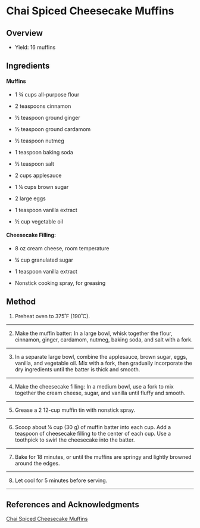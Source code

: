 # Chai Spiced Cheesecake Muffins

## Overview

- Yield: 16 muffins

## Ingredients

#### Muffins

- 1 ¾ cups all-purpose flour

- 2 teaspoons cinnamon

- ½ teaspoon ground ginger

- ½ teaspoon ground cardamom

- ½ teaspoon nutmeg

- 1 teaspoon baking soda

- ½ teaspoon salt

- 2 cups applesauce

- 1 ¼ cups brown sugar

- 2 large eggs

- 1 teaspoon vanilla extract

- ½ cup vegetable oil

#### Cheesecake Filling:

- 8 oz cream cheese, room temperature

- ¼ cup granulated sugar

- 1 teaspoon vanilla extract

- Nonstick cooking spray, for greasing

## Method

1. Preheat oven to 375˚F (190˚C).
---
2. Make the muffin batter: In a large bowl, whisk together the flour, cinnamon, ginger, cardamom, nutmeg, baking soda, and salt with a fork.
---
3. In a separate large bowl, combine the applesauce, brown sugar, eggs, vanilla, and vegetable oil. Mix with a fork, then gradually incorporate the dry ingredients until the batter is thick and smooth.
---
4. Make the cheesecake filling: In a medium bowl, use a fork to mix together the cream cheese, sugar, and vanilla until fluffy and smooth.
---
5. Grease a 2 12-cup muffin tin with nonstick spray.
---
6. Scoop about ¼ cup (30 g) of muffin batter into each cup. Add a teaspoon of cheesecake filling to the center of each cup. Use a toothpick to swirl the cheesecake into the batter.
---
7. Bake for 18 minutes, or until the muffins are springy and lightly browned around the edges.
---
8. Let cool for 5 minutes before serving.
---

## References and Acknowledgments

[Chai Spiced Cheesecake Muffins](https://tasty.co/recipe/chai-spiced-cheesecake-muffins)
